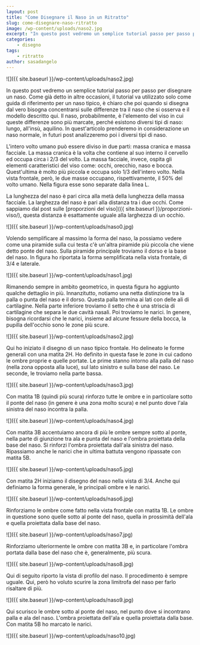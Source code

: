 ```yaml
---
layout: post
title: "Come Disegnare il Naso in un Ritratto"
slug: come-disegnare-naso-ritratto
image: /wp-content/uploads/naso2.jpg
excerpt: "In questo post vedremo un semplice tutorial passo per passo per disegnare un naso. Come già detto in altre occasioni, il tutorial va utilizzato solo come"
categories:
    - disegno
tags:
    - ritratto
author: sasadangelo
---
```


![]({{ site.baseurl }}/wp-content/uploads/naso2.jpg)

In questo post vedremo un semplice tutorial passo per passo per disegnare un naso. Come già detto in altre occasioni, il tutorial va utilizzato solo come guida di riferimento per un naso tipico, è chiaro che poi quando si disegna dal vero bisogna concentrarsi sulle differenze tra il naso che si osserva e il modello descritto qui. Il naso, probabilmente, è l'elemento del viso in cui queste differenze sono più marcate, perché esistono diversi tipi di naso: lungo, all'insù, aquilino. In quest'articolo prenderemo in considerazione un naso normale, in futuri post analizzeremo poi i diversi tipi di naso.

L'intero volto umano può essere diviso in due parti: massa cranica e massa facciale. La massa cranica è la volta che contiene al suo interno il cervello ed occupa circa i 2/3 del volto. La massa facciale, invece, ospita gli elementi caratteristici del viso come: occhi, orecchio, naso e bocca. Quest'ultima è molto più piccola e occupa solo 1/3 dell'intero volto. Nella vista frontale, però, le due masse occupano, rispettivamente, il 50% del volto umano. Nella figura esse sono separate dalla linea L.

La lunghezza del naso è pari circa alla metà della lunghezza della massa facciale. La larghezza del naso è pari alla distanza tra i due occhi. Come sappiamo dal post sulle [proporzioni del viso]({{ site.baseurl }}/proporzioni-viso/), questa distanza è esattamente uguale alla larghezza di un occhio.

![]({{ site.baseurl }}/wp-content/uploads/naso0.jpg)

Volendo semplificare al massimo la forma del naso, la possiamo vedere come una piramide sulla cui testa c'è un'altra piramide più piccola che viene detto ponte del naso. Sulla piramide principale troviamo il dorso e la base del naso. In figura ho riportata la forma semplificata nella vista frontale, di 3/4 e laterale.

![]({{ site.baseurl }}/wp-content/uploads/naso1.jpg)

Rimanendo sempre in ambito geometrico, in questa figura ho aggiunto qualche dettaglio in più. Innanzitutto, notiamo una netta distinzione tra la palla o punta del naso e il dorso. Questa palla termina ai lati con delle ali di cartilagine. Nella parte inferiore troviamo il setto che è una striscia di cartilagine che separa le due cavità nasali. Poi troviamo le narici. In genere, bisogna ricordarsi che le narici, insieme ad alcune fessure della bocca, la pupilla dell'occhio sono le zone più scure.

![]({{ site.baseurl }}/wp-content/uploads/naso2.jpg)

Qui ho iniziato il disegno di un naso tipico frontale. Ho delineato le forme generali con una matita 2H. Ho definito in questa fase le zone in cui cadono le ombre proprie e quelle portate. Le prime stanno intorno alla palla del naso (nella zona opposta alla luce), sul lato sinistro e sulla base del naso. Le seconde, le troviamo nella parte bassa.

![]({{ site.baseurl }}/wp-content/uploads/naso3.jpg)

Con matita 1B (quindi più scura) rinforzo tutte le ombre e in particolare sotto il ponte del naso (in genere è una zona molto scura) e nel punto dove l'ala sinistra del naso incontra la palla.

![]({{ site.baseurl }}/wp-content/uploads/naso4.jpg)

Con matita 3B accentuiamo ancora di più le ombre sempre sotto al ponte, nella parte di giunzione tra ala e punta del naso e l'ombra proiettata della base del naso. Si rinforzi l'ombra proiettata dall'ala sinistra del naso. Ripassiamo anche le narici che in ultima battuta vengono ripassate con matita 5B.

![]({{ site.baseurl }}/wp-content/uploads/naso5.jpg)

Con matita 2H iniziamo il disegno del naso nella vista di 3/4. Anche qui definiamo la forma generale, le principali ombre e le narici.

![]({{ site.baseurl }}/wp-content/uploads/naso6.jpg)

Rinforziamo le ombre come fatto nella vista frontale con matita 1B. Le ombre in questione sono quelle sotto al ponte del naso, quella in prossimità dell'ala e quella proiettata dalla base del naso.

![]({{ site.baseurl }}/wp-content/uploads/naso7.jpg)

Rinforziamo ulteriormente le ombre con matita 3B e, in particolare l'ombra portata dalla base del naso che è, generalmente, più scura.

![]({{ site.baseurl }}/wp-content/uploads/naso8.jpg)

Qui di seguito riporto la vista di profilo del naso. Il procedimento è sempre uguale. Qui, però ho voluto scurire la zona limitrofa del naso per farlo risaltare di più.

![]({{ site.baseurl }}/wp-content/uploads/naso9.jpg)

Qui scurisco le ombre sotto al ponte del naso, nel punto dove si incontrano palla e ala del naso. L'ombra proiettata dell'ala e quella proiettata dalla base. Con matita 5B ho marcato le narici.

![]({{ site.baseurl }}/wp-content/uploads/naso10.jpg)
